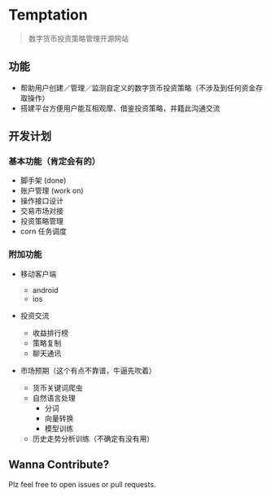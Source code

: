 # Temptation 

> 数字货币投资策略管理开源网站

## 功能

- 帮助用户创建／管理／监测自定义的数字货币投资策略（不涉及到任何资金存取操作）
- 搭建平台方便用户能互相观摩、借鉴投资策略，并籍此沟通交流

## 开发计划

### 基本功能（肯定会有的）

- 脚手架 (done)
- 账户管理 (work on)
- 操作接口设计
- 交易市场对接
- 投资策略管理
- corn 任务调度

### 附加功能

- 移动客户端
  - android
  - ios

- 投资交流
  - 收益排行榜
  - 策略复制
  - 聊天通讯

- 市场预期（这个有点不靠谱，牛逼先吹着）
  - 货币关键词爬虫
  - 自然语言处理
    - 分词
    - 向量转换
    - 模型训练
  - 历史走势分析训练（不确定有没有用）

## Wanna Contribute?

Plz feel free to open issues or pull requests.

